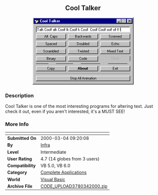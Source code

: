 ﻿<div align="center">

## Cool Talker

<img src="PIC20003492053560.jpg">
</div>

### Description

Cool Talker is one of the most interesting programs for altering text. Just check it out, even if you aren't interested, it's a MUST SEE!
 
### More Info
 


<span>             |<span>
---                |---
**Submitted On**   |2000-03-04 09:20:08
**By**             |[Infra](https://github.com/Planet-Source-Code/PSCIndex/blob/master/ByAuthor/infra.md)
**Level**          |Intermediate
**User Rating**    |4.7 (14 globes from 3 users)
**Compatibility**  |VB 5\.0, VB 6\.0
**Category**       |[Complete Applications](https://github.com/Planet-Source-Code/PSCIndex/blob/master/ByCategory/complete-applications__1-27.md)
**World**          |[Visual Basic](https://github.com/Planet-Source-Code/PSCIndex/blob/master/ByWorld/visual-basic.md)
**Archive File**   |[CODE\_UPLOAD3780342000\.zip](https://github.com/Planet-Source-Code/infra-cool-talker__1-6379/archive/master.zip)








